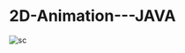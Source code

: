 # 2D-Animation---JAVA

![sc](https://github.com/user-attachments/assets/572e8377-1e13-46cc-8614-3b8218931ddf)
